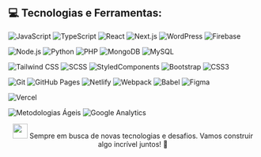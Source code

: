 <h2 align="left">💻 Tecnologias e Ferramentas:</h2> <p> <img src="https://img.shields.io/badge/-JavaScript-F7DF1E?logo=JavaScript&logoColor=black&style=flat-square" alt="JavaScript"> 
  <img src="https://img.shields.io/badge/-TypeScript-007ACC?logo=TypeScript&logoColor=white&style=flat-square" alt="TypeScript"> 
  <img src="https://img.shields.io/badge/-React-61DAFB?logo=React&logoColor=black&style=flat-square" alt="React"> 
  <img src="https://img.shields.io/badge/-Next.js-000000?logo=Next.js&logoColor=white&style=flat-square" alt="Next.js"> 
  <img src="https://img.shields.io/badge/-WordPress-21759B?logo=WordPress&logoColor=white&style=flat-square" alt="WordPress"> 
  <img src="https://img.shields.io/badge/-Firebase-FFCA28?logo=Firebase&logoColor=black&style=flat-square" alt="Firebase"> </p> 
  <p> <img src="https://img.shields.io/badge/-Node.js-339933?logo=Node.js&logoColor=white&style=flat-square" alt="Node.js"> 
    <img src="https://img.shields.io/badge/-Python-3776AB?logo=Python&logoColor=white&style=flat-square" alt="Python"> 
    <img src="https://img.shields.io/badge/-PHP-777BB4?logo=PHP&logoColor=white&style=flat-square" alt="PHP"> 
    <img src="https://img.shields.io/badge/-MongoDB-47A248?logo=MongoDB&logoColor=white&style=flat-square" alt="MongoDB"> 
    <img src="https://img.shields.io/badge/-MySQL-4479A1?logo=MySQL&logoColor=white&style=flat-square" alt="MySQL"> </p> 
  <p> <img src="https://img.shields.io/badge/-Tailwind%20CSS-38B2AC?logo=Tailwind%20CSS&logoColor=white&style=flat-square" alt="Tailwind CSS"> 
      <img src="https://img.shields.io/badge/-SCSS-CC6699?logo=Sass&logoColor=white&style=flat-square" alt="SCSS"> 
      <img src="https://img.shields.io/badge/-StyledComponents-DB7093?logo=styled-components&logoColor=white&style=flat-square" alt="StyledComponents"> 
      <img src="https://img.shields.io/badge/-Bootstrap-7952B3?logo=Bootstrap&logoColor=white&style=flat-square" alt="Bootstrap"> 
      <img src="https://img.shields.io/badge/-CSS3-1572B6?logo=CSS3&logoColor=white&style=flat-square" alt="CSS3"> </p> 
  <p> <img src="https://img.shields.io/badge/-Git-F05032?logo=Git&logoColor=white&style=flat-square" alt="Git"> 
    <img src="https://img.shields.io/badge/-GitHub%20Pages-181717?logo=GitHub%20Pages&logoColor=white&style=flat-square" alt="GitHub Pages"> 
    <img src="https://img.shields.io/badge/-Netlify-00C7B7?logo=Netlify&logoColor=white&style=flat-square" alt="Netlify"> 
    <img src="https://img.shields.io/badge/-Webpack-8DD6F9?logo=Webpack&logoColor=black&style=flat-square" alt="Webpack"> 
    <img src="https://img.shields.io/badge/-Babel-F9DC3E?logo=Babel&logoColor=black&style=flat-square" alt="Babel"> 
    <img src="https://img.shields.io/badge/-Figma-F24E1E?logo=Figma&logoColor=white&style=flat-square" alt="Figma">
  <p>
      <img src="https://img.shields.io/badge/-Vercel-000000?logo=Vercel&logoColor=white&style=flat-square" alt="Vercel"> </p> 
      <img src="https://img.shields.io/badge/-Metodologias%20Ágeis-007396?logo=Agile&logoColor=white&style=flat-square" alt="Metodologias Ágeis"> 
      <img src="https://img.shields.io/badge/-Google%20Analytics-E37400?logo=Google%20Analytics&logoColor=white&style=flat-square" alt="Google Analytics"> </p>
<p align="center"> <img src="https://media.giphy.com/media/xT0GqFyXk7fek7GljG/giphy.gif" width="30px"> Sempre em busca de novas tecnologias e desafios. Vamos construir algo incrível juntos! 🚀 </p>
